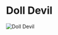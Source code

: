 # Doll Devil

![Doll Devil](https://static.wikia.nocookie.net/chainsaw-man/images/f/f7/Doll_Devil_in_Tolka%27s_body2.png/revision/latest/scale-to-width-down/350?cb=20220827193847)


